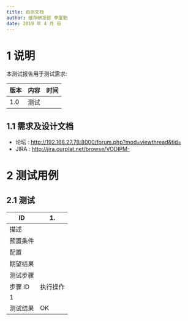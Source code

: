 ```yaml
---
title: 自测文档
author: 缓存研发部 李厦勤
date: 2019 年 4 月 日
---
```


# 1 说明

本测试报告用于测试需求:

| 版本 | 内容 | 时间 |
| ---- | ---- | ---- |
| 1.0  | 测试 |      |

## 1.1 需求及设计文档

* 论坛
  : <http://192.168.27.78:8000/forum.php?mod=viewthread&tid=>
* JIRA
  : <http://jira.ourplat.net/browse/VODIPM->

# 2 测试用例

## 2.1 测试

| ID       | 1.       |
| -------- | -------- |
| 描述     |          |
| 预置条件 |          |
| 配置     |          |
| 期望结果 |          |
| 测试步骤 |          |
| 步骤 ID  | 执行操作 |
| 1        |          |
| 测试结果 | OK       |
